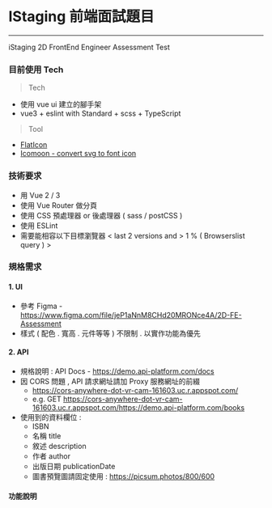 # IStaging 前端面試題目

---

iStaging 2D FrontEnd Engineer Assessment Test

### 目前使用 Tech

> Tech

- 使用 vue ui 建立的腳手架
- vue3 + eslint with Standard + scss + TypeScript

> Tool

- [FlatIcon](https://www.flaticon.com/)
- [Icomoon - convert svg to font icon](https://icomoon.io/app/#/select)

### 技術要求

- 用 Vue 2 / 3
- 使用 Vue Router 做分頁
- 使用 CSS 預處理器 or 後處理器 ( sass / postCSS )
- 使用 ESLint
- 需要能相容以下目標瀏覽器 < last 2 versions and > 1 % ( Browserslist query ) >

### 規格需求

#### 1. UI

- 參考 Figma - https://www.figma.com/file/jeP1aNnM8CHd20MRONce4A/2D-FE-Assessment
- 樣式 ( 配色 . 寬高 . 元件等等 ) 不限制 . 以實作功能為優先

#### 2. API

- 規格說明 : API Docs - https://demo.api-platform.com/docs
- 因 CORS 問題 , API 請求網址請加 Proxy 服務網址的前綴
  - https://cors-anywhere-dot-vr-cam-161603.uc.r.appspot.com/
  - e.g. GET https://cors-anywhere-dot-vr-cam-161603.uc.r.appspot.com/https://demo.api-platform.com/books
- 使用到的資料欄位 : 
  - ISBN 
  - 名稱 title 
  - 敘述 description 
  - 作者 author 
  - 出版日期 publicationDate
  - 圖書預覽圖請固定使用 : https://picsum.photos/800/600

#### 功能說明
